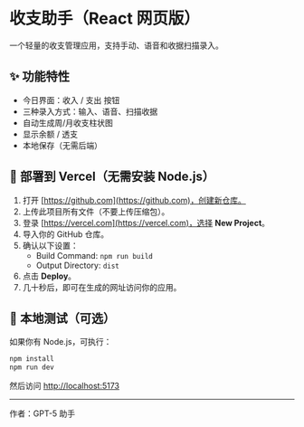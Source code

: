 # 收支助手（React 网页版）

一个轻量的收支管理应用，支持手动、语音和收据扫描录入。

## ✨ 功能特性
- 今日界面：收入 / 支出 按钮
- 三种录入方式：输入、语音、扫描收据
- 自动生成周/月收支柱状图
- 显示余额 / 透支
- 本地保存（无需后端）

## 🚀 部署到 Vercel（无需安装 Node.js）
1. 打开 [https://github.com](https://github.com)，创建新仓库。
2. 上传此项目所有文件（不要上传压缩包）。
3. 登录 [https://vercel.com](https://vercel.com)，选择 **New Project**。
4. 导入你的 GitHub 仓库。
5. 确认以下设置：
   - Build Command: `npm run build`
   - Output Directory: `dist`
6. 点击 **Deploy**。
7. 几十秒后，即可在生成的网址访问你的应用。

## 🧠 本地测试（可选）
如果你有 Node.js，可执行：
```bash
npm install
npm run dev
```
然后访问 [http://localhost:5173](http://localhost:5173)

---
作者：GPT-5 助手
